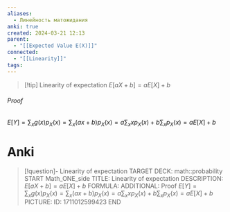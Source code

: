 ```yaml
---
aliases:
  - Линейность матожидания
anki: true
created: 2024-03-21 12:13
parent:
  - "[[Expected Value E(X)]]"
connected:
  - "[[Linearity]]"
tags:
---
```


 > [!tip] Linearity of expectation
 $E[aX + b] = aE[X] + b$

###### Proof
$E[Y] = \sum_{x} g(x)p_X(x) = \sum_{x} (ax + b)p_X(x) = a\sum_{x} xp_X(x) + b\sum_{x} p_X(x) = aE[X] + b$

# Anki
> [!question]- Linearity of expectation
TARGET DECK: math::probability
START
Math_ONE_side
TITLE: Linearity of expectation
DESCRIPTION:  $E[aX + b] = aE[X] + b$
FORMULA: 
ADDITIONAL: Proof
$E[Y] = \sum_{x} g(x)p_X(x) = \sum_{x} (ax + b)p_X(x) = a\sum_{x} xp_X(x) + b\sum_{x} p_X(x) = aE[X] + b$
PICTURE:
ID: 1711012599423
END

